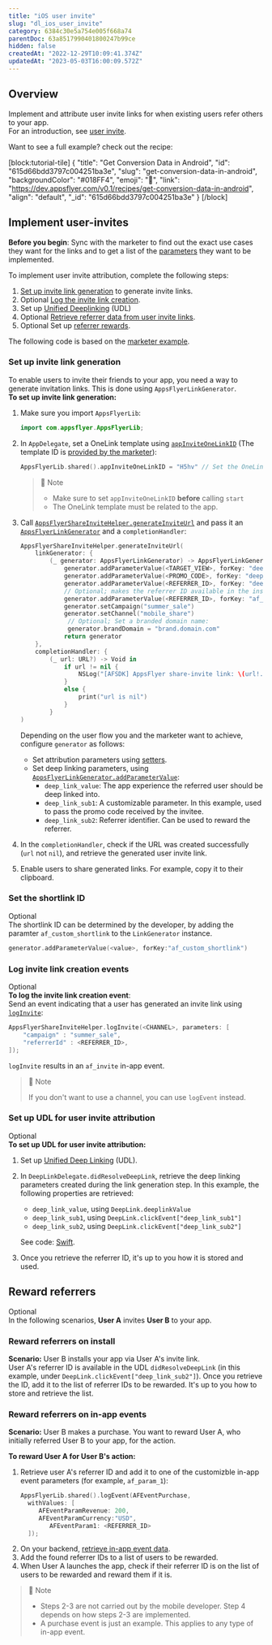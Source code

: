 ```yaml
---
title: "iOS user invite"
slug: "dl_ios_user_invite"
category: 6384c30e5a754e005f668a74
parentDoc: 63a8517990401800247b99ce
hidden: false
createdAt: "2022-12-29T10:09:41.374Z"
updatedAt: "2023-05-03T16:00:09.572Z"
---
```

Overview
--------

Implement and attribute user invite links for when existing users refer others to your app.  
For an introduction, see [user invite](doc:user-invite-attribution).

Want to see a full example? check out the recipe:


[block:tutorial-tile]
{
  "title": "Get Conversion Data in Android",
  "id": "615d66bdd3797c004251ba3e",
  "slug": "get-conversion-data-in-android",
  "backgroundColor": "#018FF4",
  "emoji": "🐣",
  "link": "https://dev.appsflyer.com/v0.1/recipes/get-conversion-data-in-android",
  "align": "default",
  "_id": "615d66bdd3797c004251ba3e"
}
[/block]


Implement user-invites
----------------------

**Before you begin**: Sync with the marketer to find out the exact use cases they want for the links and to get a list of the [parameters](https://support.appsflyer.com/hc/en-us/articles/115004480866#parameters) they want to be implemented.

To implement user invite attribution, complete the following steps:

1. [Set up invite link generation](#set-up-invite-link-generation) to generate invite links.
2. <span class="annotation-optional">Optional</span> [Log the invite link creation](#log-invite-link-creation-events).
3. Set up [Unified Deeplinking](doc:unified-deep-linking-udl-1) (UDL)
4. <span class="annotation-optional">Optional</span> [Retrieve referrer data from user invite links](#set-up-udl-for-user-invite-attribution).
5. <span class="annotation-optional">Optional</span> Set up [referrer rewards](#reward-referrers).

The following code is based on the [marketer example](https://support.appsflyer.com/hc/en-us/articles/115004480866#example).

### Set up invite link generation

To enable users to invite their friends to your app, you need a way to generate invitation links. This is done using `AppsFlyerLinkGenerator`.  
**To set up invite link generation:**

1. Make sure you import `AppsFlyerLib`:
   ```swift
   import com.appsflyer.AppsFlyerLib;
   ```

2. In `AppDelegate`, set a OneLink template using [`appInviteOneLinkID`](ios-sdk-reference-appsflyerlib#appinviteonelinkid) (The template ID is [provided by the marketer](hhttps://support.appsflyer.com/hc/en-us/articles/115004480866#procedures)):
   ```swift
   AppsFlyerLib.shared().appInviteOneLinkID = "H5hv" // Set the OneLink template ID for userinvitation links
   ```
   > 📘 Note
   > 
   > - Make sure to set `appInviteOneLinkID` **before** calling `start`
   > - The OneLink template must be related to the app.

3. Call [`AppsFlyerShareInviteHelper.generateInviteUrl`](doc:ios-sdk-reference-appsflyershareinvitehelper#generateinviteurl) and pass it an [`AppsFlyerLinkGenerator`](doc:ios-sdk-reference-appsflyerlinkgenerator) and a `completionHandler`:
   ```swift
   AppsFlyerShareInviteHelper.generateInviteUrl(
       linkGenerator: {
           (_ generator: AppsFlyerLinkGenerator) -> AppsFlyerLinkGenerator in
               generator.addParameterValue(<TARGET_VIEW>, forKey: "deep_link_value")
               generator.addParameterValue(<PROMO_CODE>, forKey: "deep_link_sub1")
               generator.addParameterValue(<REFERRER_ID>, forKey: "deep_link_sub2")
               // Optional; makes the referrer ID available in the installs raw-data report
               generator.addParameterValue(<REFERRER_ID>, forKey: "af_sub1")
               generator.setCampaign("summer_sale")
               generator.setChannel("mobile_share")
         		// Optional; Set a branded domain name:
         		generator.brandDomain = "brand.domain.com"
               return generator
       },
       completionHandler: {
           (_ url: URL?) -> Void in
               if url != nil {
                   NSLog("[AFSDK] AppsFlyer share-invite link: \(url!.absoluteString)")
               }        
               else {
                   print("url is nil")
               }
           }
   )
   ```
   Depending on the user flow you and the marketer want to achieve, configure `generator` as follows:
   - Set attribution parameters using [setters](ios-sdk-reference-appsflyerlinkgenerator#methods).
   - Set deep linking parameters, using [`AppsFlyerLinkGenerator.addParameterValue`](doc:ios-sdk-reference-appsflyerlinkgenerator#addparametervalue):
     - `deep_link_value`: The app experience the referred user should be deep linked into.
     - `deep_link_sub1`: A customizable parameter. In this example, used to pass the promo code received by the invitee.
     - `deep_link_sub2`: Referrer identifier. Can be used to reward the referrer.

4. In the `completionHandler`, check if the URL was created successfully (`url` not `nil`), and retrieve the generated user invite link.

5. Enable users to share generated links. For example, copy it to their clipboard.

### Set the shortlink ID

<span class="annotation-optional">Optional</span>  
The shortlink ID can be determined by the developer, by adding the paramter `af_custom_shortlink` to the `LinkGenerator` instance.

```swift
generator.addParameterValue(<value>, forKey:"af_custom_shortlink")
```

### Log invite link creation events

<span class="annotation-optional">Optional</span>  
**To log the invite link creation event**:  
Send an event indicating that a user has generated an invite link using [`logInvite`](doc:ios-sdk-reference-appsflyershareinvitehelper#loginvite):

```swift
AppsFlyerShareInviteHelper.logInvite(<CHANNEL>, parameters: [
    "campaign" : "summer_sale",
    "referrerId" : <REFERRER_ID>,
]);
```

`logInvite` results in an `af_invite` in-app event. 

> 📘 Note
> 
> If you don't want to use a channel, you can use `logEvent` instead.

### Set up UDL for user invite attribution

<span class="annotation-optional">Optional</span>  
**To set up UDL for user invite attribution:**

1. Set up [Unified Deep Linking](doc:unified-deep-linking-udl-1) (UDL). 

2. In `DeepLinkDelegate.didResolveDeepLink`, retrieve the deep linking parameters created during the link generation step. In this example, the following properties are retrieved:

   - `deep_link_value`, using `DeepLink.deeplinkValue`
   - `deep_link_sub1`, using `DeepLink.clickEvent["deep_link_sub1"]`
   - `deep_link_sub2`, using `DeepLink.clickEvent["deep_link_sub2"]`

   See code: [Swift](https://github.com/AppsFlyerSDK/appsflyer-onelink-ios-sample-apps/blob/11178dd846fa105cff295312286274824c556339/swift/basic_app/basic_app/AppDelegate.swift#L134).

3. Once you retrieve the referrer ID, it's up to you how it is stored and used.

Reward referrers
----------------

<span class="annotation-optional">Optional</span>  
In the following scenarios, **User A** invites **User B** to your app.

### Reward referrers on install

**Scenario:** User B installs your app via User A's invite link.  
User A's referrer ID is available in the UDL `didResolveDeepLink` (in this example, under `DeepLink.clickEvent["deep_link_sub2"]`). Once you retrieve the ID, add it to the list of referrer IDs to be rewarded. It's up to you how to store and retrieve the list.

### Reward referrers on in-app events

**Scenario:** User B makes a purchase. You want to reward User A, who initially referred User B to your app, for the action.

**To reward User A for User B's action:**

1. Retrieve user A's referrer ID and add it to one of the customizble in-app event parameters (for example, `af_param_1`):
   ```swift
   AppsFlyerLib.shared().logEvent(AFEventPurchase, 
     withValues: [
   		AFEventParamRevenue: 200,
   		AFEventParamCurrency:"USD",
           AFEventParam1: <REFERRER_ID>
     ]);
   ```
2. On your backend, [retrieve in-app event data](https://support.appsflyer.com/hc/en-us/articles/115005544169-Rich-in-app-events-Overview#view-inapp-event-data).
3. Add the found referrer IDs to a list of users to be rewarded.
4. When User A launches the app, check if their referrer ID is on the list of users to be rewarded and reward them if it is.

> 📘 Note
> 
> - Steps 2-3 are not carried out by the mobile developer. Step 4 depends on how steps 2-3 are implemented.
> - A purchase event is just an example. This applies to any type of in-app event.